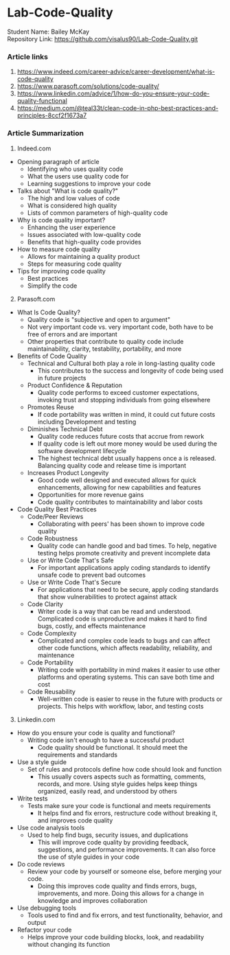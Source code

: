 # Lab-Code-Quality
Student Name: Bailey McKay  <br>
Repository Link: https://github.com/visalus90/Lab-Code-Quality.git  <br>
### Article links
1. https://www.indeed.com/career-advice/career-development/what-is-code-quality
2. https://www.parasoft.com/solutions/code-quality/
3. https://www.linkedin.com/advice/1/how-do-you-ensure-your-code-quality-functional
4. https://medium.com/@teal33t/clean-code-in-php-best-practices-and-principles-8ccf2f1673a7 
### Article Summarization 
1. Indeed.com
- Opening paragraph of article
    - Identifying who uses quality code
    - What the users use quality code for
    - Learning suggestions to improve your code
- Talks about "What is code quality?"
    - The high and low values of code
    - What is considered high quality
    - Lists of common parameters of high-quality code
- Why is code quality important?
    - Enhancing the user experience
    - Issues associated with low-quality code
    - Benefits that high-quality code provides
- How to measure code quality
    - Allows for maintaining a quality product
    - Steps for measuring code quality
- Tips for improving code quality
    - Best practices
    - Simplify the code
2. Parasoft.com
- What Is Code Quality?
    - Quality code is "subjective and open to argument"
    - Not very important code vs. very important code, both have to be free of errors and are important
    - Other properties that contribute to quality code include maintainability, clarity, testability, portability, and more
- Benefits of Code Quality
    - Technical and Cultural both play a role in long-lasting quality code
        - This contributes to the success and longevity of code being used in future projects
    -  Product Confidence & Reputation
        - Quality code performs to exceed customer expectations, invoking trust and stopping individuals from going elsewhere
    - Promotes Reuse
        - If code portability was written in mind, it could cut future costs including Development and testing
    - Diminishes Technical Debt
        - Quality code reduces future costs that accrue from rework 
        - If quality code is left out more money would be used during the software development lifecycle
        - The highest technical debt usually happens once a is released. Balancing quality code and release time is important
    - Increases Product Longevity
        - Good code well designed and executed allows for quick enhancements, allowing for new capabilities and features
        - Opportunities for more revenue gains
        - Code quality contributes to maintainability and labor costs
- Code Quality Best Practices
    - Code/Peer Reviews
        - Collaborating with peers' has been shown to improve code quality
    - Code Robustness
        - Quality code can handle good and bad times. To help, negative testing helps promote creativity and prevent incomplete data
    - Use or Write Code That's Safe
        - For important applications apply coding standards to identify unsafe code to prevent bad outcomes
    - Use or Write Code That's Secure
        - For applications that need to be secure, apply coding standards that show vulnerabilities to protect against attack
    - Code Clarity
        - Writer code is a way that can be read and understood. Complicated code is unproductive and makes it hard to find bugs, costly, and effects maintenance
    - Code Complexity
        - Complicated and complex code leads to bugs and can affect other code functions, which affects readability, reliability, and maintenance
    - Code Portability
        - Writing code with portability in mind makes it easier to use other platforms and operating systems. This can save both time and cost
    - Code Reusability
        - Well-written code is easier to reuse in the future with products or projects. This helps with workflow, labor, and testing costs
3. Linkedin.com
- How do you ensure your code is quality and functional?
    - Writing code isn't enough to have a successful product
        - Code quality should be functional. It should meet the requirements and standards
- Use a style guide
    - Set of rules and protocols define how code should look and function
        - This usually covers aspects such as formatting, comments, records, and more. Using style guides helps keep things organized, easily read, and understood by others
- Write tests
    - Tests make sure your code is functional and meets requirements
        - It helps find and fix errors, restructure code without breaking it, and improves code quality
- Use code analysis tools
    - Used to help find bugs, security issues, and duplications
        - This will improve code quality by providing feedback, suggestions, and performance improvements. It can also force the use of style guides in your code
- Do code reviews
    - Review your code by yourself or someone else, before merging your code.
        - Doing this improves code quality and finds errors, bugs, improvements, and more. Doing this allows for a change in knowledge and improves collaboration
- Use debugging tools
    - Tools used to find and fix errors, and test functionality, behavior, and output
- Refactor your code
    - Helps improve your code building blocks, look, and readability without changing its function
